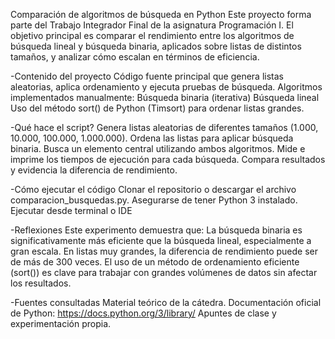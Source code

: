 Comparación de algoritmos de búsqueda en Python
Este proyecto forma parte del Trabajo Integrador Final de la asignatura Programación I. El objetivo principal es comparar el rendimiento entre los algoritmos de búsqueda lineal y búsqueda binaria, aplicados sobre listas de distintos tamaños, y analizar cómo escalan en términos de eficiencia.

-Contenido del proyecto
Código fuente principal que genera listas aleatorias, aplica ordenamiento y ejecuta pruebas de búsqueda.
Algoritmos implementados manualmente:
Búsqueda binaria (iterativa)
Búsqueda lineal
Uso del método sort() de Python (Timsort) para ordenar listas grandes.

-Qué hace el script?
Genera listas aleatorias de diferentes tamaños (1.000, 10.000, 100.000, 1.000.000).
Ordena las listas para aplicar búsqueda binaria.
Busca un elemento central utilizando ambos algoritmos.
Mide e imprime los tiempos de ejecución para cada búsqueda.
Compara resultados y evidencia la diferencia de rendimiento.

-Cómo ejecutar el código
Clonar el repositorio o descargar el archivo comparacion_busquedas.py.
Asegurarse de tener Python 3 instalado.
Ejecutar desde terminal o IDE

-Reflexiones
Este experimento demuestra que:
La búsqueda binaria es significativamente más eficiente que la búsqueda lineal, especialmente a gran escala.
En listas muy grandes, la diferencia de rendimiento puede ser de más de 300 veces.
El uso de un método de ordenamiento eficiente (sort()) es clave para trabajar con grandes volúmenes de datos sin afectar los resultados.

-Fuentes consultadas
Material teórico de la cátedra.
Documentación oficial de Python: https://docs.python.org/3/library/
Apuntes de clase y experimentación propia.
